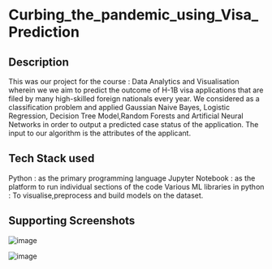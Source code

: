 # Curbing_the_pandemic_using_Visa_Prediction
## Description

This was our project for the course : Data Analytics and Visualisation wherein we we aim to predict the outcome of H-1B visa applications that are filed by
many high-skilled foreign nationals every year. We considered as a classification problem and applied Gaussian Naive Bayes, Logistic Regression, Decision Tree
Model,Random Forests and Artificial Neural Networks in order to output a predicted case status of the application. The input to our algorithm is the attributes of the applicant.

## Tech Stack used

Python : as the primary programming language
Jupyter Notebook : as the platform to run individual sections of the code
Various ML libraries in python : To visualise,preprocess and build models on the dataset.  

## Supporting Screenshots

![image](https://user-images.githubusercontent.com/82048242/163327680-087b7828-cad6-4b2d-85e2-8ab2509950e8.png)


![image](https://user-images.githubusercontent.com/82048242/163327705-d02c1e9c-9753-4742-a99e-f87379dc3471.png)


